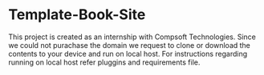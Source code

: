 # Template-Book-Site

This project is created as an internship with Compsoft Technologies.
Since we could not purachase the domain we request to clone or download the contents to your device and run on local host.
For instructions regarding running on local host refer pluggins and requirements file.
